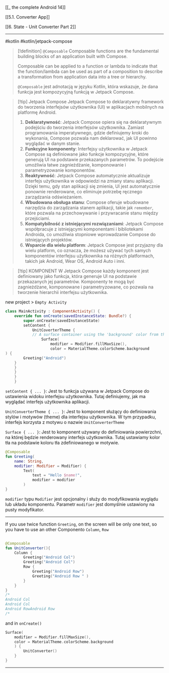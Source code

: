 [[_ the complete Android 14]]

[[5.1. Converter App]]

[[6. State - Unit Converter Part 2]]


----


#kotlin #kotlin/jetpack-compose
>[!definition] `@Composable`
> Composable functions are the fundamental building blocks of an application built with Compose.
> 
> Composable can be applied to a function or lambda to indicate that the function/lambda can be used as part of a composition to describe a transformation from application data into a tree or hierarchy.
> 
> `@Composable` jest adnotacją w języku Kotlin, która wskazuje, że dana funkcja jest kompozycyjną funkcją w Jetpack Compose. 

>[!tip] Jetpack Compose
> Jetpack Compose to deklaratywny framework do tworzenia interfejsów użytkownika (UI) w aplikacjach mobilnych na platformę Android.
> 1. **Deklaratywność**: Jetpack Compose opiera się na deklaratywnym podejściu do tworzenia interfejsów użytkownika. Zamiast programowania imperatywnego, gdzie definiujemy kroki do wykonania, Compose pozwala nam deklarować, jak UI powinno wyglądać w danym stanie.
> 2. **Funkcyjne komponenty**: Interfejsy użytkownika w Jetpack Compose są definiowane jako funkcje kompozycyjne, które generują UI na podstawie przekazanych parametrów. To podejście umożliwia łatwe zagnieżdżanie, komponowanie i parametryzowanie komponentów.
> 3. **Reaktywność**: Jetpack Compose automatycznie aktualizuje interfejs użytkownika w odpowiedzi na zmiany stanu aplikacji. Dzięki temu, gdy stan aplikacji się zmienia, UI jest automatycznie ponownie renderowane, co eliminuje potrzebę ręcznego zarządzania odświeżaniem.
> 4. **Wbudowana obsługa stanu**: Compose oferuje wbudowane narzędzia do zarządzania stanem aplikacji, takie jak `remember`, które pozwala na przechowywanie i przywracanie stanu między przejściami.
> 5. **Kompatybilność z istniejącymi rozwiązaniami**: Jetpack Compose współpracuje z istniejącymi komponentami i bibliotekami Androida, co umożliwia stopniowe wprowadzanie Compose do istniejących projektów.
> 6. **Wsparcie dla wielu platform**: Jetpack Compose jest przyjazny dla wielu platform, co oznacza, że możesz używać tych samych komponentów interfejsu użytkownika na różnych platformach, takich jak Android, Wear OS, Android Auto i inni.



>[!tip] KOMPONENT
>W Jetpack Compose każdy komponent jest definiowany jako funkcja, która generuje UI na podstawie przekazanych jej parametrów. Komponenty te mogą być zagnieżdżane, komponowane i parametryzowane, co pozwala na tworzenie hierarchii interfejsu użytkownika.



new project > `Empty Activity`

```kotlin
class MainActivity : ComponentActivity() {  
	override fun onCreate(savedInstanceState: Bundle?) {  
		super.onCreate(savedInstanceState)  
		setContent {  
			UnitCoverterTheme {  
			// A surface container using the 'background' color from the theme  
				Surface(  
					modifier = Modifier.fillMaxSize(),  
					color = MaterialTheme.colorScheme.background  
) {  
		Greeting("Android")  
	}  
	}  
	}  
	}  
	}
```

`setContent { ... }`: Jest to funkcja używana w Jetpack Compose do ustawienia widoku interfejsu użytkownika. Tutaj definiujemy, jak ma wyglądać interfejs użytkownika aplikacji.

`UnitConverterTheme { ... }`: Jest to komponent służący do definiowania stylów i motywów (theme) dla interfejsu użytkownika. W tym przypadku, interfejs korzysta z motywu o nazwie `UnitConverterTheme`

`Surface { ... }`: Jest to komponent używany do definiowania powierzchni, na której będzie renderowany interfejs użytkownika. Tutaj ustawiamy kolor tła na podstawie koloru tła zdefiniowanego w motywie.

```kotlin
@Composable  
fun Greeting(
	name: String, 
	modifier: Modifier = Modifier) {  
		Text(  
			text = "Hello $name!",  
			modifier = modifier  
		)  
}
```

`modifier` typu `Modifier` jest opcjonalny i służy do modyfikowania wyglądu lub układu komponentu. Parametr `modifier` jest domyślnie ustawiony na pusty modyfikator.

------
If you use twice function `Greeting`, on the screen will be only one text, so you have to use an other Componento `Column`, `Row`

```kotlin
  
@Composable  
fun UnitConverter(){  
	Column {  
		Greeting("Android Col")  
		Greeting("Android Col")  
		Row {  
			Greeting("Android Row")  
			Greeting("Android Row " )  
		}  
	}  
}
/*
Android Col
Android Col
Android RowAndroid Row
/*
```

and in `onCreate()`
```kotlin
Surface(  
	modifier = Modifier.fillMaxSize(),  
	color = MaterialTheme.colorScheme.background  
	) {  
		UnitConverter()  
	}  
}
```

-------




